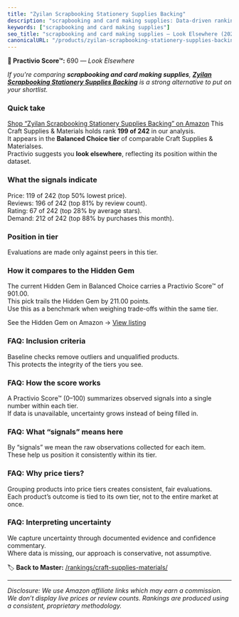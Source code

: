 ```yaml
---
title: "Zyilan Scrapbooking Stationery Supplies Backing"
description: "scrapbooking and card making supplies: Data-driven ranking using the Practivio Score™. Positioned by quality, value, demand, findability, momentum."
keywords: ["scrapbooking and card making supplies"]
seo_title: "scrapbooking and card making supplies — Look Elsewhere (2025)"
canonicalURL: "/products/zyilan-scrapbooking-stationery-supplies-backing-B0D62TKL4F/"
---
```


**🚫 Practivio Score™:** 690 — _Look Elsewhere_


*If you're comparing **scrapbooking and card making supplies**, **[Zyilan Scrapbooking Stationery Supplies Backing](https://www.amazon.com/dp/B0D62TKL4F?tag=practivio-20)** is a strong alternative to put on your shortlist.*
### Quick take
[Shop “Zyilan Scrapbooking Stationery Supplies Backing” on Amazon](https://www.amazon.com/dp/B0D62TKL4F?tag=practivio-20)
This Craft Supplies & Materials holds rank **199 of 242** in our analysis.  
It appears in the **Balanced Choice tier** of comparable Craft Supplies & Materialses.  
Practivio suggests you **look elsewhere**, reflecting its position within the dataset.

### What the signals indicate
Price: 119 of 242 (top 50% lowest price).  
Reviews: 196 of 242 (top 81% by review count).  
Rating: 67 of 242 (top 28% by average stars).  
Demand: 212 of 242 (top 88% by purchases this month).

### Position in tier
Evaluations are made only against peers in this tier.

### How it compares to the Hidden Gem
The current Hidden Gem in Balanced Choice carries a Practivio Score™ of 901.00.  
This pick trails the Hidden Gem by 211.00 points.  
Use this as a benchmark when weighing trade-offs within the same tier.  

See the Hidden Gem on Amazon → [View listing](https://www.amazon.com/dp/B0013CDGT6?tag=practivio-20)

### FAQ: Inclusion criteria
Baseline checks remove outliers and unqualified products.  
This protects the integrity of the tiers you see.

### FAQ: How the score works
A Practivio Score™ (0–100) summarizes observed signals into a single number within each tier.  
If data is unavailable, uncertainty grows instead of being filled in.

### FAQ: What “signals” means here
By “signals” we mean the raw observations collected for each item.  
These help us position it consistently within its tier.

### FAQ: Why price tiers?
Grouping products into price tiers creates consistent, fair evaluations.  
Each product’s outcome is tied to its own tier, not to the entire market at once.

### FAQ: Interpreting uncertainty
We capture uncertainty through documented evidence and confidence commentary.  
Where data is missing, our approach is conservative, not assumptive.


🏷️ **Back to Master:** [/rankings/craft-supplies-materials/](/rankings/craft-supplies-materials/)

---
_Disclosure: We use Amazon affiliate links which may earn a commission. We don’t display live prices or review counts. Rankings are produced using a consistent, proprietary methodology._
